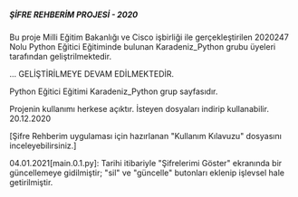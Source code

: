 #####  ŞİFRE REHBERİM PROJESİ - 2020 #####


Bu proje Milli Eğitim Bakanlığı ve Cisco işbirliği ile gerçekleştirilen 2020247 Nolu Python Eğitici Eğitiminde bulunan Karadeniz_Python grubu üyeleri tarafından geliştrilmektedir.

...
GELİŞTİRİLMEYE DEVAM EDİLMEKTEDİR.


Python Eğitici Eğitimi Karadeniz_Python grup sayfasıdır.

Projenin kullanımı herkese açıktır. İsteyen dosyaları indirip kullanabilir. 
20.12.2020

[Şifre Rehberim uygulaması için hazırlanan "Kullanım Kılavuzu" dosyasını inceleyebilirsiniz.]

04.01.2021[main.0.1.py]: 
Tarihi itibariyle "Şifrelerimi Göster" ekranında bir güncellemeye gidilmiştir; "sil" ve "güncelle" butonları eklenip işlevsel hale getirilmiştir.
